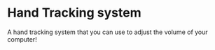 # Hand Tracking system

A hand tracking system that you can use to adjust the volume of your computer!

